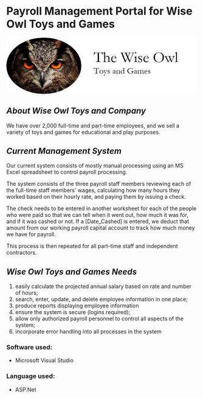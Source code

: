 # Payroll Management Portal for Wise Owl Toys and Games 
![Wise Owl Toys and Games Logo](https://github.com/cnb028/ManagementPortal/blob/master/wwwroot/images/logo.jpg?raw=true)
## *About Wise Owl Toys and Company* 
<p> We have over 2,000 full-time and part-time employees, and we sell a variety of toys and games for educational and play purposes. </p>

## *Current Management System*
<p>Our current system consists of mostly manual processing using an MS Excel spreadsheet to control payroll processing.<p>
<p>The system consists of the three payroll staff members reviewing each of the full-time staff members' wages, calculating how many hours they worked based on their hourly rate, and paying them by issuing a check.</p>
<p>The check needs to be entered in another worksheet for each of the people who were paid so that we can tell when it went out, how much it was for, and if it was cashed or not. If a [Date_Cashed] is entered, we deduct that amount from our working payroll capital account to track how much money we have for payroll.</p>
<p>This process is then repeated for all part-time staff and independent contractors.</p>

## *Wise Owl Toys and Games Needs*
1. easily calculate the projected annual salary based on rate and number of hours;
2. search, enter, update, and delete employee information in one place;
3. produce reports displaying employee information
4. ensure the system is secure (logins required);
5. allow only authorized payroll personnel to control all aspects of the system;
6. incorporate error handling into all processes in the system

### Software used:
+ Microsoft Visual Studio

### Language used:
+ ASP.Net
